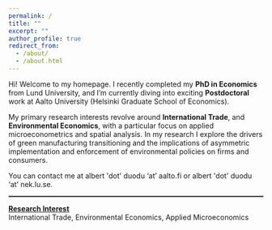 ```yaml
---
permalink: /
title: ""
excerpt: ""
author_profile: true
redirect_from: 
  - /about/
  - /about.html
---
```


Hi! Welcome to my homepage. 
I recently completed my **PhD in Economics** from <a href="https://portal.research.lu.se/en/persons/albert-duodu" style="text-decoration: none" target="_blank">Lund University</a>, and I’m currently diving into exciting **Postdoctoral** work at <a href="https://www.aalto.fi/en/department-of-economics/albert-duodu" style="text-decoration: none" target="_blank"> Aalto University </a> (Helsinki Graduate School of Economics).


My primary research interests revolve around  **International Trade**, and **Environmental Economics**, with a particular focus on applied microeconometrics and spatial analysis.  In my research I explore the drivers of green manufacturing transitioning and the implications of asymmetric implementation and enforcement of environmental policies on firms and consumers.


You can contact me at albert 'dot' duodu ‘at’ aalto.fi or albert 'dot' duodu ‘at’ nek.lu.se.
<hr style="border:1px solid gray">


[**Research Interest**]()   
International Trade, Environmental Economics, Applied Microeconomics